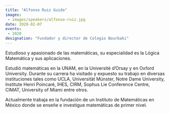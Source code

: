 ```yaml
---
title: "Alfonso Ruiz Guido"
images:
 - images/speakers/alfonso-ruiz.jpg
date: 2020-02-07
events:
 - 2020
designation: "Fundador y director de Colegio Bourbaki" 
---
```


Estudioso y apasionado de las matemáticas, su especialidad es la Lógica Matemática y sus aplicaciones.

Estudió matemáticas en la UNAM, en la Université d’Orsay y en Oxford University. Durante su carrera ha visitado y expuesto su trabajo en diversas instituciones tales como UCLA, Universität Münster, Notre Dame University, Institute Henri Poincaré, IHES, CIRM, Sophus Lie Conference Centre, CIMAT, University of Miami entre otros.

Actualmente trabaja en la fundación de un Instituto de Matemáticas en México donde se enseñe e investigue matemáticas de primer nivel.